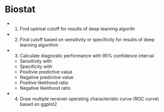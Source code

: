 # Biostat
- 01. Find optimal cutoff for results of deep learning algorith
- 02. Find cutoff based on sensitivity or specificity for results of deep learning algorithm
- 03. Calculate diagnostic performance with 95% confidence interval
   - Sensitivity with
   - Specificity with
   - Positivie predictive value
   - Negative predictive value
   - Positive likelihood ratio
   - Negative likelihood ratio 
- 04. Draw multiple receiver operating characteristic curve (ROC curve) based on ggplot2
